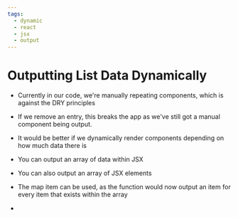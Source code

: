```yaml
---
tags:
  - dynamic
  - react
  - jsx
  - output
---
```

# Outputting List Data Dynamically
* Currently in our code, we're manually repeating components, which is against the DRY principles
* If we remove an entry, this breaks the app as we've still got a manual component being output.
* It would be better if we dynamically render components depending on how much data there is

* You can output an array of data within JSX
* You can also output an array of JSX elements
* The map item can be used, as the function would now output an item for every item that exists within the array

* 
